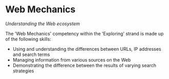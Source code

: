 Web Mechanics
=============
_Understanding the Web ecosystem_

The 'Web Mechanics' competency within the 'Exploring' strand is made up of the following skills:

* Using and understanding the differences between URLs, IP addresses and search terms
* Managing information from various sources on the Web
* Demonstrating the difference between the results of varying search strategies 